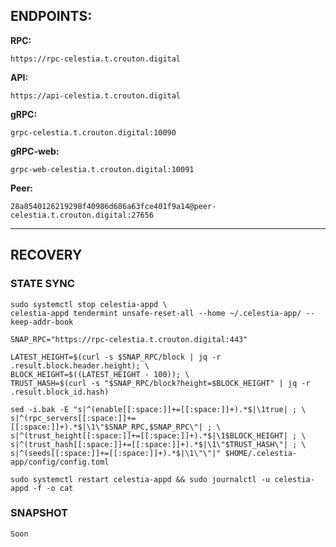 ## ENDPOINTS:

**RPC:**
```https
https://rpc-celestia.t.crouton.digital
```
**API:**
```https
https://api-celestia.t.crouton.digital
```
**gRPC:**
```
grpc-celestia.t.crouton.digital:10090
```
**gRPC-web:**
```
grpc-web-celestia.t.crouton.digital:10091
```

**Peer:**
```
28a8540126219298f40986d686a63fce401f9a14@peer-celestia.t.crouton.digital:27656
```
___
## RECOVERY


### STATE SYNC

```
sudo systemctl stop celestia-appd \
celestia-appd tendermint unsafe-reset-all --home ~/.celestia-app/ --keep-addr-book
```
```
SNAP_RPC="https://rpc-celestia.t.crouton.digital:443"
```
```
LATEST_HEIGHT=$(curl -s $SNAP_RPC/block | jq -r .result.block.header.height); \
BLOCK_HEIGHT=$((LATEST_HEIGHT - 100)); \
TRUST_HASH=$(curl -s "$SNAP_RPC/block?height=$BLOCK_HEIGHT" | jq -r .result.block_id.hash)
```
```
sed -i.bak -E "s|^(enable[[:space:]]+=[[:space:]]+).*$|\1true| ; \
s|^(rpc_servers[[:space:]]+=[[:space:]]+).*$|\1\"$SNAP_RPC,$SNAP_RPC\"| ; \
s|^(trust_height[[:space:]]+=[[:space:]]+).*$|\1$BLOCK_HEIGHT| ; \
s|^(trust_hash[[:space:]]+=[[:space:]]+).*$|\1\"$TRUST_HASH\"| ; \
s|^(seeds[[:space:]]+=[[:space:]]+).*$|\1\"\"|" $HOME/.celestia-app/config/config.toml
```
```
sudo systemctl restart celestia-appd && sudo journalctl -u celestia-appd -f -o cat
```
### SNAPSHOT
```
Soon
```

